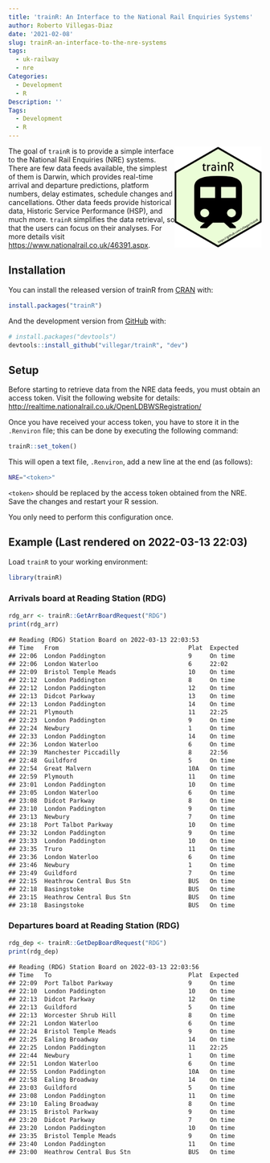 ```yaml
---
title: 'trainR: An Interface to the National Rail Enquiries Systems'
author: Roberto Villegas-Diaz
date: '2021-02-08'
slug: trainR-an-interface-to-the-nre-systems
tags:
  - uk-railway
  - nre
Categories:
  - Development
  - R
Description: ''
Tags:
  - Development
  - R
---
```


<img src="https://raw.githubusercontent.com/villegar/trainR/main/inst/images/logo.png" alt="logo" align="right" height=200px/>

The goal of `trainR` is to provide a simple interface to the 
National Rail Enquiries (NRE) systems. There are few data feeds 
available, the simplest of them is Darwin, which provides real-time 
arrival and departure predictions, platform numbers, delay estimates, 
schedule changes and cancellations. Other data feeds provide historical 
data, Historic Service Performance (HSP), and much more. `trainR` 
simplifies the data retrieval, so that the users can focus on their 
analyses. For more details visit 
https://www.nationalrail.co.uk/46391.aspx.

## Installation

You can install the released version of trainR from [CRAN](https://CRAN.R-project.org) with:

``` r
install.packages("trainR")
```

And the development version from [GitHub](https://github.com/) with:

``` r
# install.packages("devtools")
devtools::install_github("villegar/trainR", "dev")
```

## Setup
Before starting to retrieve data from the NRE data feeds, you must obtain an access token. 
Visit the following website for details: http://realtime.nationalrail.co.uk/OpenLDBWSRegistration/

Once you have received your access token, you have to store it in the `.Renviron` file; this can be 
done by executing the following command:


```r
trainR::set_token()
```

This will open a text file, `.Renviron`, add a new line at the end (as follows):

```bash
NRE="<token>"
```

`<token>` should be replaced by the access token obtained from the NRE. Save the changes and restart 
your R session.

You only need to perform this configuration once.

## Example (Last rendered on 2022-03-13 22:03)

Load `trainR` to your working environment:

```r
library(trainR)
```

### Arrivals board at Reading Station (RDG)


```r
rdg_arr <- trainR::GetArrBoardRequest("RDG")
print(rdg_arr)
```

```
## Reading (RDG) Station Board on 2022-03-13 22:03:53
## Time   From                                    Plat  Expected
## 22:06  London Paddington                       9     On time
## 22:06  London Waterloo                         6     22:02
## 22:09  Bristol Temple Meads                    10    On time
## 22:12  London Paddington                       8     On time
## 22:12  London Paddington                       12    On time
## 22:13  Didcot Parkway                          13    On time
## 22:13  London Paddington                       14    On time
## 22:21  Plymouth                                11    22:25
## 22:23  London Paddington                       9     On time
## 22:24  Newbury                                 1     On time
## 22:33  London Paddington                       14    On time
## 22:36  London Waterloo                         6     On time
## 22:39  Manchester Piccadilly                   8     22:56
## 22:48  Guildford                               5     On time
## 22:54  Great Malvern                           10A   On time
## 22:59  Plymouth                                11    On time
## 23:01  London Paddington                       10    On time
## 23:05  London Waterloo                         6     On time
## 23:08  Didcot Parkway                          8     On time
## 23:10  London Paddington                       9     On time
## 23:13  Newbury                                 7     On time
## 23:18  Port Talbot Parkway                     10    On time
## 23:32  London Paddington                       9     On time
## 23:33  London Paddington                       10    On time
## 23:35  Truro                                   11    On time
## 23:36  London Waterloo                         6     On time
## 23:46  Newbury                                 1     On time
## 23:49  Guildford                               7     On time
## 22:15  Heathrow Central Bus Stn                BUS   On time
## 22:18  Basingstoke                             BUS   On time
## 23:15  Heathrow Central Bus Stn                BUS   On time
## 23:18  Basingstoke                             BUS   On time
```

### Departures board at Reading Station (RDG)


```r
rdg_dep <- trainR::GetDepBoardRequest("RDG")
print(rdg_dep)
```

```
## Reading (RDG) Station Board on 2022-03-13 22:03:56
## Time   To                                      Plat  Expected
## 22:09  Port Talbot Parkway                     9     On time
## 22:10  London Paddington                       10    On time
## 22:13  Didcot Parkway                          12    On time
## 22:13  Guildford                               5     On time
## 22:13  Worcester Shrub Hill                    8     On time
## 22:21  London Waterloo                         6     On time
## 22:24  Bristol Temple Meads                    9     On time
## 22:25  Ealing Broadway                         14    On time
## 22:25  London Paddington                       11    22:25
## 22:44  Newbury                                 1     On time
## 22:51  London Waterloo                         6     On time
## 22:55  London Paddington                       10A   On time
## 22:58  Ealing Broadway                         14    On time
## 23:03  Guildford                               5     On time
## 23:08  London Paddington                       11    On time
## 23:10  Ealing Broadway                         8     On time
## 23:15  Bristol Parkway                         9     On time
## 23:20  Didcot Parkway                          7     On time
## 23:20  London Paddington                       10    On time
## 23:35  Bristol Temple Meads                    9     On time
## 23:40  London Paddington                       11    On time
## 23:00  Heathrow Central Bus Stn                BUS   On time
```
